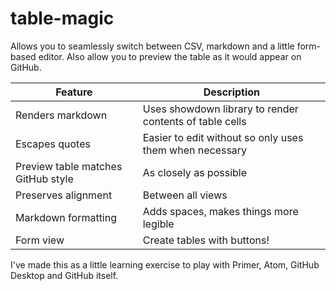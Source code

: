 # table-magic

Allows you to seamlessly switch between CSV, markdown and a little form-based editor. Also allow you to preview the table as it would appear on GitHub.

| Feature                            | Description                                             |
|------------------------------------|---------------------------------------------------------|
| Renders markdown                   | Uses showdown library to render contents of table cells |
| Escapes quotes                     | Easier to edit without so only uses them when necessary |
| Preview table matches GitHub style | As closely as possible                                  |
| Preserves alignment                | Between all views                                       |
| Markdown formatting                | Adds spaces, makes things more legible                  |
| Form view                          | Create tables with buttons!                             |

I've made this as a little learning exercise to play with Primer, Atom, GitHub Desktop and GitHub itself.
